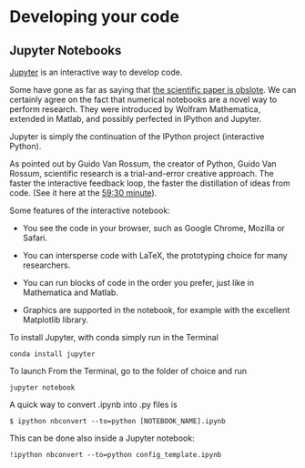 # Developing your code


## Jupyter Notebooks
[Jupyter](https://jupyter.org/) is an interactive way to develop code. 

Some have gone as far as saying that [the scientific paper is obslote](https://www.theatlantic.com/science/archive/2018/04/the-scientific-paper-is-obsolete/556676/). We can certainly agree on the fact that numerical notebooks are a novel way to perform research. 
They were introduced by Wolfram Mathematica, extended in Matlab, and possibly perfected in IPython and Jupyter. 

Jupyter is simply the continuation of the IPython project (interactive Python). 

As pointed out by Guido Van Rossum, the creator of Python, Guido Van Rossum, scientific research is a trial-and-error creative approach. The faster the interactive feedback loop, the faster the distillation of ideas from code. (See it here at the [59:30 minute](https://youtu.be/ghwaIiE3Nd8?t=3528)).

Some features of the interactive notebook:

- You see the code in your browser, such as Google Chrome, Mozilla or Safari. 

- You can intersperse code with LaTeX, the prototyping choice for many researchers.  

- You can run blocks of code in the order you prefer, just like in Mathematica and Matlab. 

- Graphics are supported in the notebook, for example with the excellent Matplotlib library. 

To install Jupyter, with conda simply run in the Terminal

`conda install jupyter`

To launch From the Terminal, go to the folder of choice and run

`jupyter notebook`


A quick way to convert .ipynb into .py files is

`$ ipython nbconvert --to=python [NOTEBOOK_NAME].ipynb` 

This can be done also inside a Jupyter notebook: 

`!ipython nbconvert --to=python config_template.ipynb`
